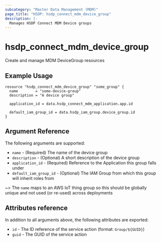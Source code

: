 ```yaml
---
subcategory: "Master Data Management (MDM)"
page_title: "HSDP: hsdp_connect_mdm_device_group"
description: |-
  Manages HSDP Connect MDM Device groups
---
```


# hsdp_connect_mdm_device_group

Create and manage MDM DeviceGroup resources

## Example Usage

```hcl
resource "hsdp_connect_mdm_device_group" "some_group" {
  name        = "some-device-group"
  description = "A device group"
  
  application_id = data.hsdp_connect_mdm_application.app.id
  
  default_iam_group_id = data.hsdp_iam_group.device_group.id
}
```

## Argument Reference

The following arguments are supported:

* `name` - (Required) The name of the device group
* `description` - (Optional) A short description of the device group
* `application_id` - (Required) Reference to the Application this group falls under
* `default_iam_group_id` - (Optional) The IAM Group from which this group will inherit roles from

~> The `name` maps to an AWS IoT thing group so this should be globally unique and not used (or re-used) across deployments

## Attributes reference

In addition to all arguments above, the following attributes are exported:

* `id` - The ID reference of the service action (format: `Group/${GUID}`)
* `guid` - The GUID of the service action
